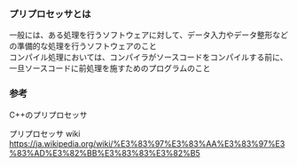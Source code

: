 ### プリプロセッサとは
一般には、ある処理を行うソフトウェアに対して、データ入力やデータ整形などの準備的な処理を行うソフトウェアのこと  
コンパイル処理においては、コンパイラがソースコードをコンパイルする前に、一旦ソースコードに前処理を施すためのプログラムのこと

### 参考
C++のプリプロセッサ

プリプロセッサ wiki
https://ja.wikipedia.org/wiki/%E3%83%97%E3%83%AA%E3%83%97%E3%83%AD%E3%82%BB%E3%83%83%E3%82%B5

